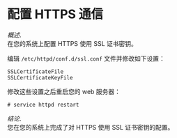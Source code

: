 # 配置 HTTPS 通信

*概述*.  
在您的系统上配置 HTTPS 使用 SSL 证书密钥。

编辑 `/etc/httpd/conf.d/ssl.conf` 文件并修改如下设置：

    SSLCertificateFile 
    SSLCertificateKeyFile 
            

修改这些设置之后重启您的 web 服务器：

    # service httpd restart
            

*结论*.  
您在您的系统上完成了对 HTTPS 使用 SSL 证书密钥的配置。


